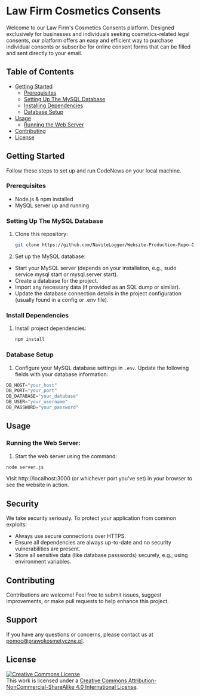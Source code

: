 # Law Firm Cosmetics Consents

Welcome to our Law Firm's Cosmetics Consents platform. Designed exclusively for businesses and individuals seeking cosmetics-related legal consents, our platform offers an easy and efficient way to purchase individual consents or subscribe for online consent forms that can be filled and sent directly to your email.

## Table of Contents

- [Getting Started](#getting-started)
  - [Prerequisites](#prerequisites)
  - [Setting Up The MySQL Database](#setting-up-a-virtual-environment)
  - [Installing Dependencies](#installing-dependencies)
  - [Database Setup](#database-setup)
- [Usage](#usage)
  - [Running the Web Server](#running-the-web-scraper)
- [Contributing](#contributing)
- [License](#license)

## Getting Started

Follow these steps to set up and run CodeNews on your local machine.

### Prerequisites

- Node.js & npm installed
- MySQL server up and running

### Setting Up The MySQL Database

1. Clone this repository:

   ```bash
   git clone https://github.com/NaviteLogger/Website-Production-Repo-Copy.git
   ```

2. Set up the MySQL database:

- Start your MySQL server (depends on your installation, e.g., sudo service mysql start or mysql.server start).
- Create a database for the project.
- Import any necessary data (if provided as an SQL dump or similar).
- Update the database connection details in the project configuration (usually found in a config or .env file).

### Install Dependencies

1. Install project dependencies:

   ```bash
   npm install
   ```

### Database Setup

1. Configure your MySQL database settings in `.env`. Update the following fields with your database information:

```javascript
DB_HOST="your_host"
DB_PORT="your_port"
DB_DATABASE="your_database"
DB_USER="your_username"
DB_PASSWORD="your_password"
```

## Usage

### Running the Web Server:

1. Start the web server using the command:

```bash
node server.js
```

Visit http://localhost:3000 (or whichever port you've set) in your browser to see the website in action.

## Security

We take security seriously. To protect your application from common exploits:

- Always use secure connections over HTTPS.
- Ensure all dependencies are always up-to-date and no security vulnerabilities are present.
- Store all sensitive data (like database passwords) securely, e.g., using environment variables.

## Contributing

Contributions are welcome! Feel free to submit issues, suggest improvements, or make pull requests to help enhance this project.

## Support

If you have any questions or concerns, please contact us at [pomoc@prawokosmetyczne.pl](mailto:prawokosmetyczne.pl).

## License

<a rel="license" href="http://creativecommons.org/licenses/by-nc-sa/4.0/"><img alt="Creative Commons License" style="border-width:0" src="https://i.creativecommons.org/l/by-nc-sa/4.0/88x31.png" /></a><br />This work is licensed under a <a rel="license" href="http://creativecommons.org/licenses/by-nc-sa/4.0/">Creative Commons Attribution-NonCommercial-ShareAlike 4.0 International License</a>.
